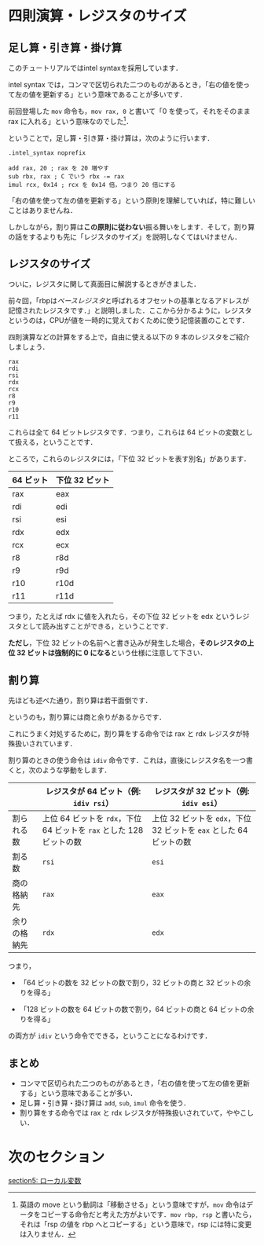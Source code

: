 # 四則演算・レジスタのサイズ

## 足し算・引き算・掛け算

このチュートリアルではintel syntaxを採用しています．

intel syntax では，コンマで区切られた二つのものがあるとき，「右の値を使って左の値を更新する」という意味であることが多いです．

前回登場した `mov` 命令も，`mov rax, 0` と書いて「0 を使って，それをそのまま rax に入れる」という意味なのでした[^1]．

[^1]: 英語の move という動詞は「移動させる」という意味ですが，`mov` 命令はデータをコピーする命令だと考えた方がよいです．`mov rbp, rsp` と書いたら，それは「rsp の値を rbp へとコピーする」という意味で，rsp には特に変更は入りません．

ということで，足し算・引き算・掛け算は，次のように行います．

```
.intel_syntax noprefix

add rax, 20 ; rax を 20 増やす
sub rbx, rax ; C でいう rbx -= rax
imul rcx, 0x14 ; rcx を 0x14 倍，つまり 20 倍にする 
```

「右の値を使って左の値を更新する」という原則を理解していれば，特に難しいことはありませんね．

しかしながら，割り算は**この原則に従わない**振る舞いをします．そして，割り算の話をするよりも先に「レジスタのサイズ」を説明しなくてはいけません．

## レジスタのサイズ

ついに，レジスタに関して真面目に解説するときがきました．

前々回，「rbpは*ベースレジスタ*と呼ばれるオフセットの基準となるアドレスが記憶されたレジスタです．」と説明しました．ここから分かるように，レジスタというのは，CPUが値を一時的に覚えておくために使う記憶装置のことです．

四則演算などの計算をする上で，自由に使える以下の 9 本のレジスタをご紹介しましょう．

```
rax
rdi
rsi
rdx
rcx
r8
r9
r10
r11
```

これらは全て 64 ビットレジスタです．つまり，これらは 64 ビットの変数として扱える，ということです．

ところで，これらのレジスタには，「下位 32 ビットを表す別名」があります．

| 64 ビット | 下位 32 ビット |
|-----------|--------------|
| rax | eax | 
| rdi | edi | 
| rsi | esi | 
| rdx | edx | 
| rcx | ecx | 
| r8  | r8d | 
| r9  | r9d | 
| r10 | r10d | 
| r11 | r11d | 

つまり，たとえば rdx に値を入れたら，その下位 32 ビットを edx というレジスタとして読み出すことができる，ということです．

**ただし**，下位 32 ビットの名前へと書き込みが発生した場合，**そのレジスタの上位 32 ビットは強制的に 0 になる**という仕様に注意して下さい．


## 割り算

先ほども述べた通り，割り算は若干面倒です．

というのも，割り算には商と余りがあるからです．

これにうまく対処するために，割り算をする命令では rax と rdx レジスタが特殊扱いされています．

割り算のときの使う命令は `idiv` 命令です．これは，直後にレジスタ名を一つ書くと，次のような挙動をします．

|    | レジスタが 64 ビット（例: `idiv rsi`） | レジスタが 32 ビット（例: `idiv esi`） |
|----|---------------------|--------------------|
| 割られる数 | 上位 64 ビットを `rdx`，下位 64 ビットを `rax` とした 128 ビットの数 | 上位 32 ビットを `edx`，下位 32 ビットを `eax` とした 64 ビットの数 |
| 割る数 | `rsi` | `esi` |
| 商の格納先 | `rax` | `eax` |
| 余りの格納先 | `rdx` | `edx` |


つまり，

- 「64 ビットの数を 32 ビットの数で割り，32 ビットの商と 32 ビットの余りを得る」

- 「128 ビットの数を 64 ビットの数で割り，64 ビットの商と 64 ビットの余りを得る」

の両方が `idiv` という命令でできる，ということになるわけです．

## まとめ
- コンマで区切られた二つのものがあるとき，「右の値を使って左の値を更新する」という意味であることが多い．
- 足し算・引き算・掛け算は `add`, `sub`, `imul` 命令を使う．
- 割り算をする命令では rax と rdx レジスタが特殊扱いされていて，ややこしい．

# 次のセクション
[section5: ローカル変数](/sections/section5_LocalVariable.md)

